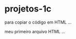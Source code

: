 # projetos-1c

para copiar o código em HTML
...
  <html>
  </h1>meu primeiro arquivo HTML</h1>
 </html>
 ...  
